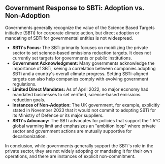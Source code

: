 ## Government Response to SBTi: Adoption vs. Non-Adoption

Governments generally recognize the value of the Science Based Targets initiative (SBTi) for corporate climate action, but direct adoption or mandating of SBTi for governmental entities is not widespread.

*   **SBTi's Focus:** The SBTi primarily focuses on mobilizing the private sector to set science-based emissions reduction targets. It does not currently set targets for governments or public institutions.
*   **Government Acknowledgment:** Many governments acknowledge the importance of SBTi, seeing a correlation between companies adopting SBTi and a country's overall climate progress. Setting SBTi-aligned targets can also help companies comply with evolving government regulations.
*   **Limited Direct Mandates:** As of April 2022, no major economy had mandated businesses to set verified, science-based emissions reduction goals.
*   **Instances of Non-Adoption:** The UK government, for example, explicitly stated in November 2023 that it would not commit to adopting SBTi for its Ministry of Defence or its major suppliers.
*   **SBTi's Advocacy:** The SBTi advocates for policies that support the 1.5°C global warming limit and emphasizes an "ambition loop" where private sector and government actions are mutually supportive for decarbonization.

In conclusion, while governments generally support the SBTi's role in the private sector, they are not widely adopting or mandating it for their own operations, and there are instances of explicit non-commitment.
